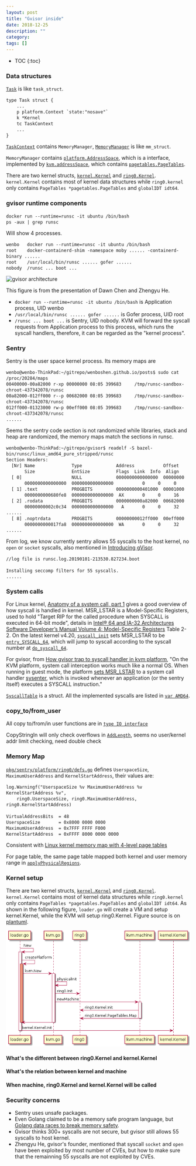 ```yaml
---
layout: post
title: "Gvisor inside"
date: 2018-12-25
description: ""
category: 
tags: []
---
```

* TOC
{:toc}

### Data structures

[`Task`](https://github.com/wenboshen/gvisor/blob/master/pkg/sentry/kernel/task.go#L58) is like `task_struct`.
```
type Task struct {
	...
	p platform.Context `state:"nosave"`
	k *Kernel
	tc TaskContext
	...
}
```

[`TaskContext`](https://github.com/wenboshen/gvisor/blob/master/pkg/sentry/kernel/task_context.go#L40) contains `MemoryManager`, [`MemoryManager`](https://github.com/wenboshen/gvisor/blob/master/pkg/sentry/mm/mm.go#L51) is like `mm_struct`.

`MemoryManager` contains [`platform.AddressSpace`](https://github.com/wenboshen/gvisor/blob/master/pkg/sentry/platform/platform.go#L196), which is a interface, implemented by [`kvm.addressSpace`](https://github.com/wenboshen/gvisor/blob/master/pkg/sentry/platform/kvm/address_space.go#L72), which contains [`pagetables.PageTables`](https://github.com/wenboshen/gvisor/blob/master/pkg/sentry/platform/ring0/pagetables/pagetables.go#L28).

There are two kernel structs, [`kernel.Kernel`](https://github.com/wenboshen/gvisor/blob/master/pkg/sentry/kernel/kernel.go#L73) and [`ring0.Kernel`](https://github.com/wenboshen/gvisor/blob/master/pkg/sentry/platform/ring0/defs.go#L37).
`kernel.Kernel` contains most of kernel data structures while `ring0.kernel` only contains `PageTables *pagetables.PageTables` and `globalIDT idt64`.

### gvisor runtime components
```
docker run --runtime=runsc -it ubuntu /bin/bash
ps -aux | grep runsc
```
Will show 4 processes. 
```
wenbo	docker run --runtime=runsc -it ubuntu /bin/bash
root	docker-containerd-shim -namespace moby ...... -containerd-binary ......
root	/usr/local/bin/runsc ...... gofer ......
nobody	/runsc ... boot ...
```

![gvisor architecture](https://static.lwn.net/images/conf/2018/kubecon/gvisor.png)

This figure is from the presentation of Dawn Chen and Zhengyu He.

* `docker run --runtime=runsc -it ubuntu /bin/bash` is Application process, UID wenbo      
* `/usr/local/bin/runsc ...... gofer ......` is Gofer process, UID root     
* `/runsc ... boot ...` is Sentry, UID nobody. KVM will forward the syscall requests from Application process to this process, which runs the syscall handlers, therefore, it can be regarded as the "kernel process". 

### Sentry
Sentry is the user space kernel process. Its memory maps are
```
wenbo@wenbo-ThinkPad:~/gitrepo/wenboshen.github.io/posts$ sudo cat /proc/20284/maps
00400000-00a82000 r-xp 00000000 08:05 399683     /tmp/runsc-sandbox-chroot-437342078/runsc
00a82000-012ff000 r--p 00682000 08:05 399683     /tmp/runsc-sandbox-chroot-437342078/runsc
012ff000-01323000 rw-p 00eff000 08:05 399683     /tmp/runsc-sandbox-chroot-437342078/runsc
......
```
Seems the sentry code section is not randomized while libraries, stack and heap are randomized, the memory maps match the sections in runsc.
```
wenbo@wenbo-ThinkPad:~/gitrepo/gvisor$ readelf -S bazel-bin/runsc/linux_amd64_pure_stripped/runsc
Section Headers:
  [Nr] Name              Type             Address           Offset
       Size              EntSize          Flags  Link  Info  Align
  [ 0]                   NULL             0000000000000000  00000000
       0000000000000000  0000000000000000           0     0     0
  [ 1] .text             PROGBITS         0000000000401000  00001000
       0000000000680fe8  0000000000000000  AX       0     0     16
  [ 2] .rodata           PROGBITS         0000000000a82000  00682000
       00000000002c0c34  0000000000000000   A       0     0     32
......
  [ 8] .noptrdata        PROGBITS         00000000012ff000  00eff000
       0000000000017fa8  0000000000000000  WA       0     0     32
......
```

From log, we know currently sentry allows 55 syscalls to the host kernel, no `open` or `socket` syscalls, also mentioned in [Introducing gVisor](https://www.youtube.com/watch?v=pWyJahTWa4I&t=1743s).
```
//log file is runsc.log.20190101-213530.827234.boot

Installing seccomp filters for 55 syscalls.
......
```
 

### System calls 
For Linux kernel, [Anatomy of a system call, part 1](https://lwn.net/Articles/604287/) gives a good overview of how syscall is handled in kernel.
MSR_LSTAR is a Model-Specific Registers, used to hold "Target RIP for the called procedure when SYSCALL is executed in 64-bit mode", details in [Intel® 64 and IA-32 Architectures Software Developer’s Manual Volume 4: Model-Specific Registers](https://software.intel.com/sites/default/files/managed/22/0d/335592-sdm-vol-4.pdf) Table 2-2. On the latest kernel v4.20, [`syscall_init`](https://elixir.bootlin.com/linux/v4.20/source/arch/x86/kernel/cpu/common.c#L1535) sets MSR_LSTAR to be [`entry_SYSCALL_64`](https://elixir.bootlin.com/linux/v4.20/source/arch/x86/entry/entry_64.S#L145), which will jump to syscall according to the syscall number at [`do_syscall_64`](https://elixir.bootlin.com/linux/v4.20/source/arch/x86/entry/common.c#L272).  

For gvisor, from [How gvisor trap to syscall handler in kvm platform](https://groups.google.com/forum/#!msg/gvisor-users/15FfcCilupo/9ARSLnH3BQAJ), "On the KVM platform, system call interception works much like a normal OS. When running in guest mode, the platform [sets MSR_LSTAR](https://github.com/google/gvisor/blob/master/pkg/sentry/platform/ring0/kernel_amd64.go#L215-L231) to a system call handler [sysenter](https://github.com/google/gvisor/blob/master/pkg/sentry/platform/ring0/entry_amd64.go#L23-L32), which is invoked whenever an application (or the sentry itself) executes a SYSCALL instruction."

[`SyscallTable`](https://github.com/wenboshen/gvisor/blob/master/pkg/sentry/kernel/syscalls.go#L181) is a struct. 
All the implemented syscalls are listed in [`var AMD64`](https://github.com/wenboshen/gvisor/blob/master/pkg/sentry/syscalls/linux/linux64.go#L50).

### copy_to/from_user
All copy to/from/in user functions are in [`type IO interface`](https://github.com/wenboshen/gvisor/blob/master/pkg/sentry/usermem/usermem.go#L33)

CopyStringIn will only check overflows in [`AddLength`](https://github.com/wenboshen/gvisor/blob/master/pkg/sentry/usermem/addr.go#L38), seems no user/kernel addr limit checking, need double check

### Memory Map
[`pkg/sentry/platform/ring0/defs.go`](https://github.com/google/gvisor/blob/master/pkg/sentry/platform/ring0/defs.go#L23) defines `UserspaceSize`, `MaximumUserAddress` and `KernelStartAddress`, their values are:
```
log.Warningf("UserspaceSize %v MaximumUserAddress %v KernelStartAddress %v", 
    ring0.UserspaceSize, ring0.MaximumUserAddress, ring0.KernelStartAddress)

VirtualAddressBits	= 48
UserspaceSize		= 0x8000 0000 0000
MaximumUserAddress	= 0x7FFF FFFF F000
KernelStartAddress	= 0xFFFF 8000 0000 0000
```
Consistent with [Linux kernel memory map with 4-level page tables](https://www.kernel.org/doc/Documentation/x86/x86_64/mm.txt)

For page table, the same page table mapped both kernel and user memory range in [`applyPhysicalRegions`](https://github.com/google/gvisor/blob/fb613020c7db323c705adf6ae0f954bee4ab5fec/pkg/sentry/platform/kvm/machine.go#L192).

### Kernel setup
There are two kernel structs, [`kernel.Kernel`](https://github.com/wenboshen/gvisor/blob/master/pkg/sentry/kernel/kernel.go#L73) and [`ring0.Kernel`](https://github.com/wenboshen/gvisor/blob/master/pkg/sentry/platform/ring0/defs.go#L37).
`kernel.Kernel` contains most of kernel data structures while `ring0.kernel` only contains `PageTables *pagetables.PageTables` and `globalIDT idt64`. As shown in the following figure, `loader.go` will create a VM and setup kernel.Kernel, while the KVM will setup ring0.Kernel. Figure source is on [plantuml](http://www.plantuml.com/plantuml/uml/ZP71QeOm3CVlUOh2pfETFOpliCiO3c5xWQncManRgLNPsyyIf58S-qv9p2-_l-XjZXZYOXdOOqUXwhrwV5PvgDKxRO0wcXKZvGNyVQ03xMZB6Bzzi1Utwk45m_Y1RBqhFEDgHPAQb9pFPGMf5Emq_Cn68xyw4-441EFwfrfALIvJPr4Fnj6kSBGrCfmJCm9d_52hm_r6mH5Bn3rWYprzuXVJN3Ku0NHqcPbSvVSjM7dox-yP9LVYLPtd_DxNcXkvRh7y2m00).

![kernel setup](../assets/image/gvisor-kernel.png)

#### What's the different between ring0.Kernel and kernel.Kernel
#### What's the relation between kernel and machine
#### When machine, ring0.Kernel and kernel.Kernel will be called

### Security concerns
* Sentry uses unsafe packages.
* Even Golang claimed to be a memory safe program language, but [Golang data races to break memory safety](https://blog.stalkr.net/2015/04/golang-data-races-to-break-memory-safety.html).
* Gvisor thinks 300+ syscalls are not secure, but gvisor still allows 55 syscalls to host kernel.
* Zhengyu He, gvisor's founder, mentioned that syscall `socket` and `open` have been exploited by most number of CVEs, but how to make sure that the remainning 55 syscalls are not exploited by CVEs.

